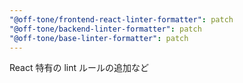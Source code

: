 ```yaml
---
"@off-tone/frontend-react-linter-formatter": patch
"@off-tone/backend-linter-formatter": patch
"@off-tone/base-linter-formatter": patch
---
```


React 特有の lint ルールの追加など
